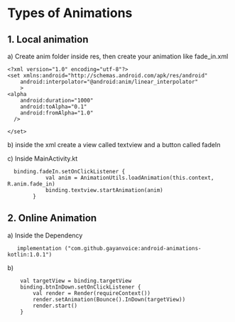 # Types of Animations
## 1. Local animation
a) Create anim folder inside res, then create your animation like fade_in.xml
```
<?xml version="1.0" encoding="utf-8"?>
<set xmlns:android="http://schemas.android.com/apk/res/android"
    android:interpolator="@android:anim/linear_interpolator"
    >
<alpha
    android:duration="1000"
    android:toAlpha="0.1"
    android:fromAlpha="1.0"
  />

</set>
```
b) inside the xml create a view called textview and a button called fadeIn

c) Inside MainActivity.kt

```
  binding.fadeIn.setOnClickListener {
            val anim = AnimationUtils.loadAnimation(this.context, R.anim.fade_in)
            binding.textview.startAnimation(anim)
        }
```

## 2. Online Animation
a) Inside the Dependency

       implementation ("com.github.gayanvoice:android-animations-kotlin:1.0.1")

b) 
       

        val targetView = binding.targetView
        binding.btnInDown.setOnClickListener {
            val render = Render(requireContext())
            render.setAnimation(Bounce().InDown(targetView))
            render.start()
        }

        
